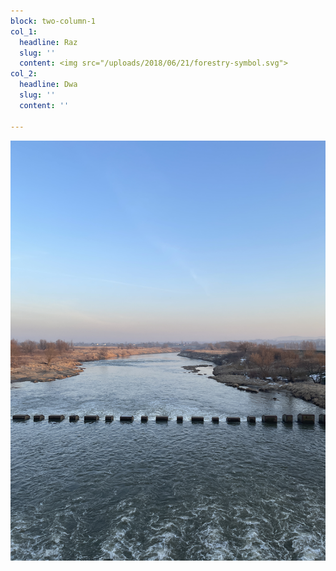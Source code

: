 ```yaml
---
block: two-column-1
col_1:
  headline: Raz
  slug: ''
  content: <img src="/uploads/2018/06/21/forestry-symbol.svg">
col_2:
  headline: Dwa
  slug: ''
  content: ''

---
```

![](/uploads/2021/02/22/img_1882.jpeg)